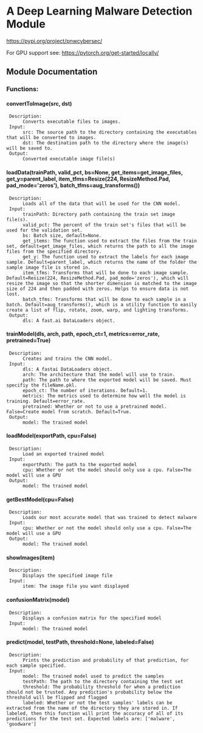 # A Deep Learning Malware Detection Module
https://pypi.org/project/pnwcybersec/

For GPU support see: https://pytorch.org/get-started/locally/

## Module Documentation

### **Functions:**

#### **convertToImage(src, dst)**
     Description:
          Converts executable files to images.
     Input:
          src: The source path to the directory containing the executables that will be converted to images.
          dst: The destination path to the directory where the image(s) will be saved to.
     Output:
          Converted executable image file(s)						
#### **loadData(trainPath, valid_pct, bs=None, get_items=get_image_files, get_y=parent_label, item_tfms=Resize(224, ResizeMethod.Pad, pad_mode='zeros'), batch_tfms=aug_transforms())**
     Description:
          Loads all of the data that will be used for the CNN model.
     Input:
          trainPath: Directory path containing the train set image file(s).
          valid_pct: The percent of the train set's files that will be used for the validation set.
          bs: Batch size, default=None.
          get_items: The function used to extract the files from the train set, default=get_image_files, which returns the path to all the image files from the specified directory.
          get_y: The function used to extract the labels for each image sample. Default=parent_label, which returns the name of the folder the sample image file is stored in.
          item_tfms: Transforms that will be done to each image sample. Default=Resize(224, ResizeMethod.Pad, pad_mode='zeros'), which will resize the image so that the shorter dimension is matched to the image size of 224 and then padded with zeros. Helps to ensure data is not lost.
          batch_tfms: Transforms that will be done to each sample in a batch. Default=aug_transforms(), which is a utility function to easily create a list of flip, rotate, zoom, warp, and lighting transforms.
     Output:
          dls: A fast.ai DataLoaders object.		
#### **trainModel(dls, arch, path, epoch_ct=1, metrics=error_rate, pretrained=True)**
     Description:
          Creates and trains the CNN model.
     Input:
          dls: A fastai DataLoaders object.
          arch: The architecture that the model will use to train.
          path: The path to where the exported model will be saved. Must specifiy the fileName.pkl.
          epoch_ct: The number of iterations. Default=1.
          metrics: The metrics used to determine how well the model is training. Default=error_rate.
          pretrained: Whether or not to use a pretrained model. False=Create model from scratch. Default=True.
     Output:
          model: The trained model		
#### **loadModel(exportPath, cpu=False)**
     Description:
          Load an exported trained model
     Input:
          exportPath: The path to the exported model
          cpu: Whether or not the model should only use a cpu. False=The model will use a GPU
     Output:
          model: The trained model		
#### **getBestModel(cpu=False)**
     Description: 
          Loads our most accurate model that was trained to detect malware
     Input:
          cpu: Whether or not the model should only use a cpu. False=The model will use a GPU
     Output:
          model: The trained model			
#### **showImages(item)**
     Description:
          Displays the specified image file
     Input:
          item: The image file you want displayed		
#### **confusionMatrix(model)**
     Description:
          Displays a confusion matrix for the specified model
     Input:
          model: The trained model		
#### **predict(model, testPath, threshold=None, labeled=False)**
     Description:
          Prints the prediction and probability of that prediction, for each sample specified. 
     Input:
          model: The trained model used to predict the samples
          testPath: The path to the directory containing the test set
          threshold: The probability threshold for when a prediction should not be trusted. Any prediction's probability below the threshold will be flipped and flagged
          labeled: Whether or not the test samples' labels can be extracted from the name of the directory they are stored in. If labeled, then this function will print the accuracy of all of its predictions for the test set. Expected labels are: ['malware', 'goodware']
